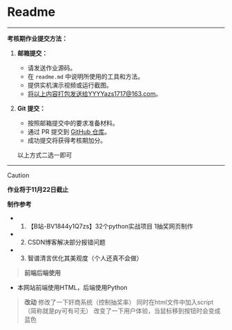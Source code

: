 # Readme

---

**考核期作业提交方法：**

1. **邮箱提交：**
   - 请发送作业源码。
   - 在 `readme.md` 中说明所使用的工具和方法。
   - 提供实机演示视频或运行截图。
   - 将以上内容打包发送给YYYYazs1717@163.com。

2. **Git 提交：**
   
   - 按照邮箱提交中的要求准备材料。
   - 通过 PR 提交到 [GitHub 仓库](https://github.com/Yazs-17/Snc_PP_Assessment_Period_Work)。
   - 成功提交将获得考核期加分。
   
   
   
   以上方式二选一即可

---



> [!CAUTION]
>
> **作业将于11月22日截止**
>
> **制作参考**
 - 1.	【B站-BV1844y1Q7zs】32个python实战项目 1抽奖网页制作
 - 2.	CSDN博客解决部分报错问题
 - 3.	智谱清言优化其美观度（个人还真不会做）


> **前端后端使用**
  - 本网站前端使用HTML，后端使用Python


>**改动**
>修改了一下奸商系统（控制抽奖率）
>同时在html文件中加入script（简称就是py可有可无）
>改变了一下用户体验，当鼠标移到按钮时会变成蓝色


